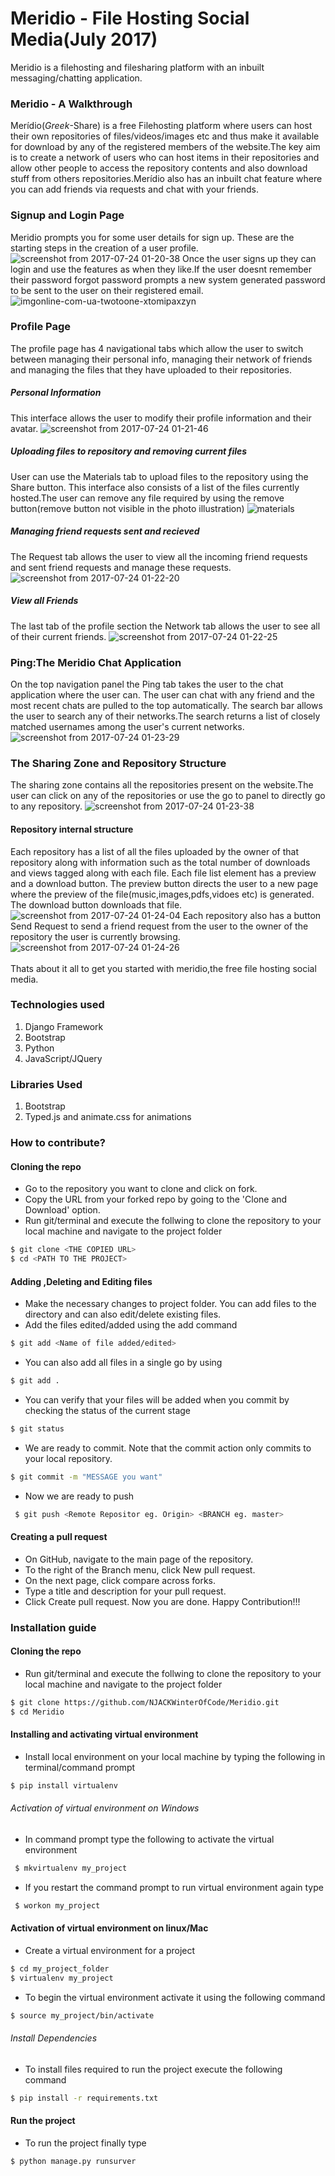 # Meridio - File Hosting Social Media(July 2017)
Meridio is a filehosting and filesharing platform with an inbuilt messaging/chatting application.
### Meridio - A Walkthrough
Merídio(<i>Greek</i>-Share) is a free Filehosting platform where users can host their own repositories of files/videos/images etc and thus make it available for download by any of the registered members of the website.The key aim is to create a network of users who can host items in their repositories and allow other people to access the repository contents and also download stuff from others repositories.Merídio also has an inbuilt chat feature where you can add friends via requests and chat with your friends.
### Signup and Login Page
Meridio prompts you for some user details for sign up. These are the starting steps in the creation of a user profile.
![screenshot from 2017-07-24 01-20-38](https://user-images.githubusercontent.com/24290847/28502475-bbe403d0-6fe2-11e7-88cb-8528037659d6.png)
Once the user signs up they can login and use the features as when they like.If the user doesnt remember their password forgot password prompts a new system generated password to be sent to the user on their registered email.
![imgonline-com-ua-twotoone-xtomipaxzyn](https://user-images.githubusercontent.com/24290847/28502477-c40fbe50-6fe2-11e7-8f32-8f312cc2124c.jpg)
### Profile Page
The profile page has 4 navigational tabs which allow the user to switch between managing their personal info, managing their network of friends and managing the files that they have uploaded to their repositories.
##### Personal Information
This interface allows the user to modify their profile information and their avatar.
![screenshot from 2017-07-24 01-21-46](https://user-images.githubusercontent.com/24290847/28502520-972e8b18-6fe3-11e7-8617-979a13d33239.png)
##### Uploading files to repository and removing current files
User can use the Materials tab to upload files to the repository using the Share button. This interface also consists of a list of the files currently hosted.The user can remove any file required by using the remove button(remove button not visible in the photo illustration)
![materials](https://user-images.githubusercontent.com/24290847/28502541-dbc26362-6fe3-11e7-8a51-3a9191d70858.png)
##### Managing friend requests sent and recieved
The Request tab allows the user to view all the incoming friend requests and sent friend requests and manage these requests.
![screenshot from 2017-07-24 01-22-20](https://user-images.githubusercontent.com/24290847/28502538-d7875da2-6fe3-11e7-9108-ae3ff4e764a9.png)
##### View all Friends
The last tab of the profile section the Network tab allows the user to see all of their current friends.
![screenshot from 2017-07-24 01-22-25](https://user-images.githubusercontent.com/24290847/28502540-d8c612b2-6fe3-11e7-8cad-f165713f0bd1.png)
### Ping:The Meridio Chat Application
On the top navigation panel the Ping tab takes the user to the chat application where the user can. The user can chat with any friend and the most recent chats are pulled to the top automatically. The search bar allows the user to search any of their networks.The search returns a list of closely matched usernames among the user's current networks.
![screenshot from 2017-07-24 01-23-29](https://user-images.githubusercontent.com/24290847/28502622-c1018ee8-6fe5-11e7-8d55-d5dee9570faa.png)
### The Sharing Zone and Repository Structure
The sharing zone contains all the repositories present on the website.The user can click on any of the repositories or use the go to panel to directly go to any repository.
![screenshot from 2017-07-24 01-23-38](https://user-images.githubusercontent.com/24290847/28502623-c3241628-6fe5-11e7-8c89-99545f0aca35.png)
#### Repository internal structure
Each repository has a list of all the files uploaded by the owner of that repository along with information such as the total number of downloads and views tagged along with each file. Each file list element has a preview and a download button. The preview button directs the user to a new page where the preview of the file(music,images,pdfs,vidoes etc) is generated. The download button downloads that file.
![screenshot from 2017-07-24 01-24-04](https://user-images.githubusercontent.com/24290847/28502625-c4e00d50-6fe5-11e7-8921-c09f4a93d53d.png)
Each repository also has a button Send Request to send a friend request from the user to the owner of the repository the user is currently browsing.
![screenshot from 2017-07-24 01-24-26](https://user-images.githubusercontent.com/24290847/28502626-c651de16-6fe5-11e7-9c80-494b02c50fe5.png)
<br><br>
Thats about it all to get you started with meridio,the free file hosting social media.
### Technologies used
1. Django Framework<br>
2. Bootstrap<br>
3. Python<br>
4. JavaScript/JQuery<br>
### Libraries Used
1. Bootstrap<br>
2. Typed.js and animate.css for animations<br>
### How to contribute?
#### Cloning the repo
* Go to the repository you want to clone and click on fork.
* Copy the URL from your forked repo by going to the 'Clone and Download' option.
* Run git/terminal and execute the follwing to clone the repository to your local machine and navigate to the project folder
 ```sh
 $ git clone <THE COPIED URL>
 $ cd <PATH TO THE PROJECT>
 ```
 #### Adding ,Deleting and Editing files
 * Make the necessary changes to project folder. You can add files to the directory and can also edit/delete existing files.
 * Add the files edited/added using the add command
 ```sh
 $ git add <Name of file added/edited>
 ```
 * You can also add all files in a single go by using
 ```sh
 $ git add .
 ``` 
 * You can verify that your files will be added when you commit by checking the status of the current stage
 ```sh
 $ git status
 ```
 * We are ready to commit. Note that the commit action only commits to your local repository.
 ```sh
 $ git commit -m "MESSAGE you want"
 ```
 * Now we are ready to push
```sh
 $ git push <Remote Repositor eg. Origin> <BRANCH eg. master>
 ```
 
 #### Creating a pull request
 * On GitHub, navigate to the main page of the repository.
 * To the right of the Branch menu, click New pull request.
 * On the next page, click compare across forks.
 * Type a title and description for your pull request.
 * Click Create pull request.
 Now you are done. Happy Contribution!!!
### Installation guide
#### Cloning the repo
* Run git/terminal and execute the follwing to clone the repository to your local machine and navigate to the project folder
 ```sh
 $ git clone https://github.com/NJACKWinterOfCode/Meridio.git
 $ cd Meridio
 ```
 #### Installing and activating virtual environment
* Install local environment on your local machine by typing the following in terminal/command prompt
 ```sh
 $ pip install virtualenv
 ```
 ###### Activation of virtual environment on Windows
 * In command prompt type the following to activate the virtual environment
```sh
 $ mkvirtualenv my_project
 ```
 * If you restart the command prompt to run virtual environment again type
```sh
 $ workon my_project
 ```
 #### Activation of virtual environment on linux/Mac
 * Create a virtual environment for a project
 ```sh
 $ cd my_project_folder
 $ virtualenv my_project
 ```
 * To begin the virtual environment activate it using the following command
 ```sh
 $ source my_project/bin/activate
 ```
###### Install Dependencies
* To install files required to run the project execute the following command
 ```sh
$ pip install -r requirements.txt 
 ```
#### Run the project
* To run the project finally type
 ```sh
$ python manage.py runsurver
 ```
 
